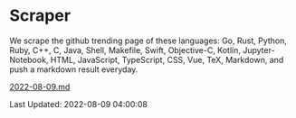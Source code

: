 # Scraper

We scrape the github trending page of these languages: Go, Rust, Python, Ruby, C++, C, Java, Shell, Makefile, Swift, Objective-C, Kotlin, Jupyter-Notebook, HTML, JavaScript, TypeScript, CSS, Vue, TeX, Markdown, and push a markdown result everyday.

[2022-08-09.md](https://github.com/yangwenmai/github-trending-backup/blob/master/2022-08-09.md)

Last Updated: 2022-08-09 04:00:08